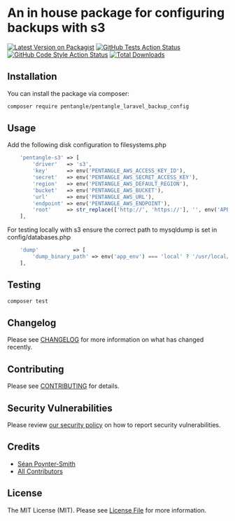 # An in house package for configuring backups with s3

[![Latest Version on Packagist](https://img.shields.io/packagist/v/pentangle/pentangle_laravel_backup_config.svg?style=flat-square)](https://packagist.org/packages/pentangle/pentangle_laravel_backup_config)
[![GitHub Tests Action Status](https://img.shields.io/github/workflow/status/pentangle/pentangle_laravel_backup_config/run-tests?label=tests)](https://github.com/pentangle/pentangle_laravel_backup_config/actions?query=workflow%3ATests+branch%3Amaster)
[![GitHub Code Style Action Status](https://img.shields.io/github/workflow/status/pentangle/pentangle_laravel_backup_config/Check%20&%20fix%20styling?label=code%20style)](https://github.com/pentangle/pentangle_laravel_backup_config/actions?query=workflow%3A"Check+%26+fix+styling"+branch%3Amaster)
[![Total Downloads](https://img.shields.io/packagist/dt/pentangle/pentangle_laravel_backup_config.svg?style=flat-square)](https://packagist.org/packages/pentangle/pentangle_laravel_backup_config)

## Installation

You can install the package via composer:

```bash
composer require pentangle/pentangle_laravel_backup_config
```

## Usage

Add the following disk configuration to filesystems.php
```php
    'pentangle-s3' => [
        'driver'   => 's3',
        'key'      => env('PENTANGLE_AWS_ACCESS_KEY_ID'),
        'secret'   => env('PENTANGLE_AWS_SECRET_ACCESS_KEY'),
        'region'   => env('PENTANGLE_AWS_DEFAULT_REGION'),
        'bucket'   => env('PENTANGLE_AWS_BUCKET'),
        'url'      => env('PENTANGLE_AWS_URL'),
        'endpoint' => env('PENTANGLE_AWS_ENDPOINT'),
        'root'     => str_replace(['http://', 'https://'], '', env('APP_URL')),
    ],
```

For testing locally with s3 ensure the correct path to mysqldump is set in config/databases.php
```php
    'dump'           => [
        'dump_binary_path' => env('app_env') === 'local' ? '/usr/local/opt/mysql-client/bin' : null,
    ],
```

## Testing

```bash
composer test
```

## Changelog

Please see [CHANGELOG](CHANGELOG.md) for more information on what has changed recently.

## Contributing

Please see [CONTRIBUTING](.github/CONTRIBUTING.md) for details.

## Security Vulnerabilities

Please review [our security policy](../../security/policy) on how to report security vulnerabilities.

## Credits

- [Séan Poynter-Smith](https://github.com/spoyntersmith)
- [All Contributors](../../contributors)

## License

The MIT License (MIT). Please see [License File](LICENSE.md) for more information.
